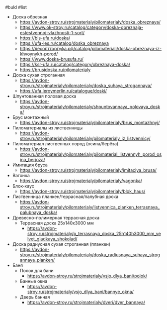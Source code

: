 #buld #list
- Доска обрезная
	- https://avdon-stroy.ru/strojmaterialy/pilomaterialy/doska_obreznaya/
	- https://www.ok-stroy.ru/catalog/category/doska-obreznaja-estestvennoj-vlazhnosti-1-sort/
	- https://bls-ufa.ru/doska/
	- https://ufa-les.ru/catalog/doska_obreznaya
	- https://лесоптторгуфа.рф/catalog/pilomateriali/doska-obreznaya-iz-khvoynykh-porod/
	- https://www.doska-brusufa.ru/
	- https://ksr-ufa.ru/catalog/category/obreznaya-doska/
	- https://brusidoska.ru/pilomaterialy
- Доска сухая строганная
	- https://avdon-stroy.ru/strojmaterialy/pilomaterialy/doska_suhaya_strogannaya/
	- https://ufa.leroymerlin.ru/catalogue/doski/
- Шпунтованная половая доска
	- https://avdon-stroy.ru/strojmaterialy/pilomaterialy/shpuntovannaya_polovaya_doska/
- Брус монтажный
	- https://avdon-stroy.ru/strojmaterialy/pilomaterialy/brus_montazhnyj/
- Пиломатериалы из лиственницы
	- https://avdon-stroy.ru/strojmaterialy/pilomaterialy/pilomaterialy_iz_listvennicy/
- Пиломатериал лиственных пород (осина/берёза)
	- https://avdon-stroy.ru/strojmaterialy/pilomaterialy/pilomaterial_listvennyh_porod_osina_berjoza/
- Имитация бруса
	- https://avdon-stroy.ru/strojmaterialy/pilomaterialy/imitaciya_brusa/
- Вагонка
	- https://avdon-stroy.ru/strojmaterialy/pilomaterialy/vagonka/
- Блок-хаус
	- https://avdon-stroy.ru/strojmaterialy/pilomaterialy/blok_haus/
- Лиственница планкен/террасная/палубная доска
	- https://avdon-stroy.ru/strojmaterialy/pilomaterialy/listvennica_planken_terrasnaya_palubnaya_doska/
- Древесно-полимерная террасная доска
	- Террасная доска 25х140х3000 мм
		- https://avdon-stroy.ru/strojmaterialy/p_terrasnaya_doska_25h140h3000_mm_velvet_gladkaya_shokolad/
- Доска радиусная сухая строганная (планкен)
	- https://avdon-stroy.ru/strojmaterialy/pilomaterialy/doska_radiusnaya_suhaya_strogannaya_planken/
- Баня
	- Полок для бани
		- https://avdon-stroy.ru/strojmaterialy/vsjo_dlya_bani/polok/
	- Банные окна
		- https://avdon-stroy.ru/strojmaterialy/vsjo_dlya_bani/bannye_okna/
	- Дверь банная
		- https://avdon-stroy.ru/strojmaterialy/dveri/dver_bannaya/